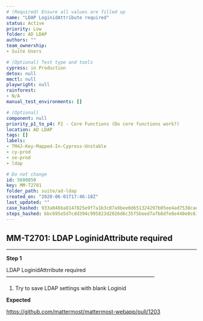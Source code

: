 ```yaml
---
# (Required) Ensure all values are filled up
name: "LDAP LoginidAttribute required"
status: Active
priority: Low
folder: AD LDAP
authors: ""
team_ownership: 
- Suite Users

# (Optional) Test type and tools
cypress: in Production
detox: null
mmctl: null
playwright: null
rainforest: 
- N/A
manual_test_environments: []

# (Optional)
component: null
priority_p1_to_p4: P2 - Core Functions (Do core functions work?)
location: AD LDAP
tags: []
labels: 
- TM4J-Key-Mapped-In-Cypress-Unstable
- cy-prod
- se-prod
- ldap

# Do not change
id: 5600850
key: MM-T2701
folder_path: suite/ad-ldap
created_on: "2020-06-01T17:46:18Z"
last_updated: ""
case_hashed: 933a046ba8147825e9f7a1b3c07a9bee0d651324297b05ee4ad7538cae208414252e585f4b515d6f058e8bd954d30873
steps_hashed: bbc695e5d7cdd394c995823d2026d6c35f5beed7afb8dfe8e440e0c6196e325fef78c896441bb934399d5234fbd804e5
---
```


## MM-T2701: LDAP LoginidAttribute required

---

**Step 1**

LDAP LoginidAttrribute required\
————————————————————————————

1. Try to save LDAP settings with blank Loginid

**Expected**

<https://github.com/mattermost/mattermost-webapp/pull/1203>

